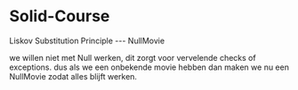 # Solid-Course
Liskov Substitution Principle --- NullMovie

we willen niet met Null werken, dit zorgt voor vervelende checks of exceptions.
dus als we een onbekende movie hebben dan maken we nu een NullMovie zodat alles blijft werken.
